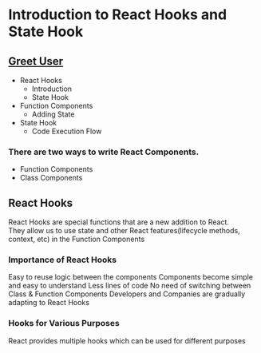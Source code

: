 # Introduction to React Hooks and State Hook
## [Greet User](https://sspgreetuser.ccbp.tech/)

- React Hooks
  - Introduction
  - State Hook
- Function Components
  - Adding State
- State Hook
  - Code Execution Flow

### There are two ways to write React Components.
- Function Components
- Class Components
  
## React Hooks
React Hooks are special functions that are a new addition to React.\
They allow us to use state and other React features(lifecycle methods, context, etc) in the Function Components

### Importance of React Hooks
Easy to reuse logic between the components
Components become simple and easy to understand
Less lines of code
No need of switching between Class & Function Components
Developers and Companies are gradually adapting to React Hooks
### Hooks for Various Purposes
React provides multiple hooks which can be used for different purposes
